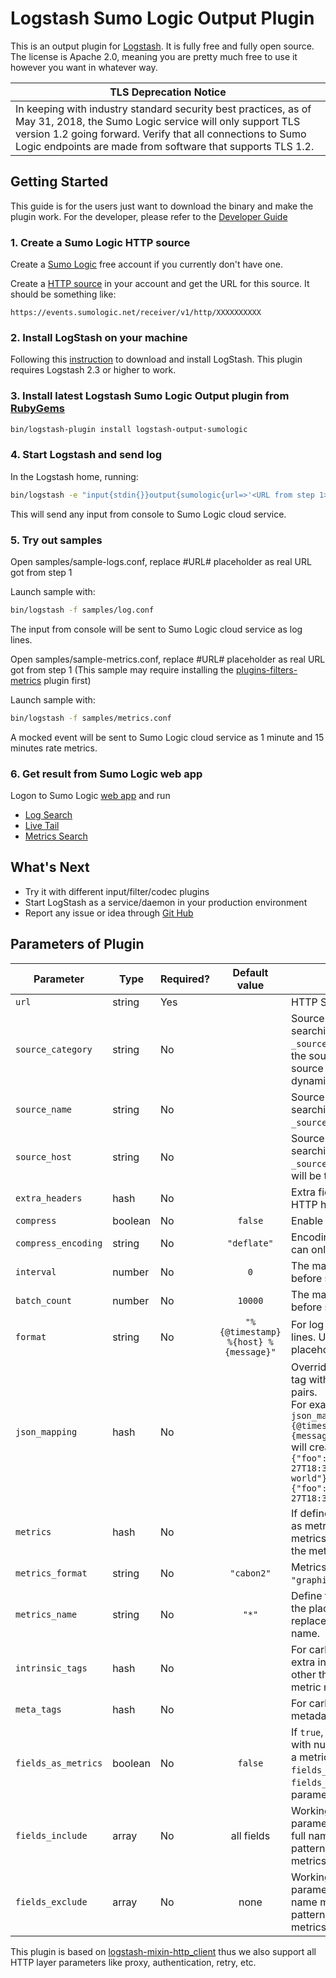 # Logstash Sumo Logic Output Plugin

This is an output plugin for [Logstash](https://github.com/elastic/logstash).
It is fully free and fully open source. The license is Apache 2.0, meaning you are pretty much free to use it however you want in whatever way.

| TLS Deprecation Notice |
| --- |
| In keeping with industry standard security best practices, as of May 31, 2018, the Sumo Logic service will only support TLS version 1.2 going forward. Verify that all connections to Sumo Logic endpoints are made from software that supports TLS 1.2. |

## Getting Started
This guide is for the users just want to download the binary and make the plugin work. For the developer, please refer to the [Developer Guide](DEVELOPER.md)

### 1. Create a Sumo Logic HTTP source
Create a [Sumo Logic](https://www.sumologic.com/) free account if you currently don't have one.

Create a [HTTP source](http://help.sumologic.com/Send_Data/Sources/HTTP_Source) in your account and get the URL for this source. It should be something like:
```
https://events.sumologic.net/receiver/v1/http/XXXXXXXXXX
```

### 2. Install LogStash on your machine
Following this [instruction](https://www.elastic.co/guide/en/logstash/current/getting-started-with-logstash.html) to download and install LogStash. This plugin requires Logstash 2.3 or higher to work.

### 3. Install latest Logstash Sumo Logic Output plugin from [RubyGems](https://rubygems.org/gems/logstash-output-sumologic)
```sh
bin/logstash-plugin install logstash-output-sumologic
```
### 4. Start Logstash and send log
In the Logstash home, running:
```sh
bin/logstash -e "input{stdin{}}output{sumologic{url=>'<URL from step 1>'}}"
```
This will send any input from console to Sumo Logic cloud service.

### 5. Try out samples
Open samples/sample-logs.conf, replace #URL# placeholder as real URL got from step 1

Launch sample with:
```sh
bin/logstash -f samples/log.conf
```
The input from console will be sent to Sumo Logic cloud service as log lines.

Open samples/sample-metrics.conf, replace #URL# placeholder as real URL got from step 1
(This sample may require installing the [plugins-filters-metrics](https://www.elastic.co/guide/en/logstash/current/plugins-filters-metrics.html) plugin first)

Launch sample with:
```sh
bin/logstash -f samples/metrics.conf
```
A mocked event will be sent to Sumo Logic cloud service as 1 minute and 15 minutes rate metrics.

### 6. Get result from Sumo Logic web app
Logon to Sumo Logic [web app](https://service.sumologic.com/) and run 
 - [Log Search](http://help.sumologic.com/Search)
 - [Live Tail](http://help.sumologic.com/Search/Live_Tail)
 - [Metrics Search](https://help.sumologic.com/Metrics)

## What's Next
- Try it with different input/filter/codec plugins
- Start LogStash as a service/daemon in your production environment 
- Report any issue or idea through [Git Hub](https://github.com/SumoLogic/logstash-output-sumologic)

## Parameters of Plugin
| Parameter           | Type    | Required? | Default value | Decription            |
| ------------------- | ------- | --------- | :---------------: | --------------------- |
| `url`               | string  | Yes       |               | HTTP Source URL
| `source_category`   | string  | No        |               | Source category to appear when searching in Sumo Logic by `_sourceCategory`. If not specified, the source category of the HTTP source will be used. Can dynamically set this per event
| `source_name`       | string  | No        |               | Source name to appear when searching in Sumo Logic by `_sourceName`.
| `source_host`       | string  | No        |               | Source host to appear when searching in Sumo Logic by `_sourceHost`. If not specified, it will be the machine host name.
| `extra_headers`     | hash    | No        |               | Extra fields need to be send in HTTP header.
| `compress`          | boolean | No        | `false`       | Enable or disable compression.
| `compress_encoding` | string  | No        | `"deflate"`   | Encoding method of comressing, can only be `"deflate"` or `"gzip"`.
| `interval`          | number  | No        | `0`           | The maximum time for waiting before send in batch, in seconds.
| `batch_count`       | number  | No        | `10000`       | The maximum number of events before send in batch.
| `format`            | string  | No        | `"%{@timestamp} %{host} %{message}"` | For log only, the formatter of log lines. Use `%{@json}` as the placeholder for whole event json.
| `json_mapping`      | hash    | No        |               | Override the structure of `{@json}` tag with the given key value pairs. <br />For example:<br />`json_mapping => { "foo" => "%{@timestamp}" "bar" => "%{message}" }`<br />will create messages as:<br />`{"foo":"2016-07-27T18:37:59.460Z","bar":"hello world"}`<br />`{"foo":"2016-07-27T18:38:01.222Z","bar":"bye!"}`
| `metrics`           | hash    | No        |               | If defined, the event will be sent as metrics. Keys will be the metrics name and values will be the metrics value.
| `metrics_format`    | string  | No        | `"cabon2"`    | Metrics format, can only be `"graphite"` or `"carbon2"`.
| `metrics_name`      | string  | No        | `"*"`         | Define the metric name looking, the placeholder "*" will be replaced with the actual metric name.
| `intrinsic_tags`    | hash    | No        |               | For carbon2 format only, send extra intrinsic key-value pairs other than `metric` (which is the metric name).
| `meta_tags`         | hash    | No        |               | For carbon2 format only, send metadata key-value pairs.
| `fields_as_metrics` | boolean | No        | `false`       | If `true`, all fields in logstash event with number value will be sent as a metrics (with filtering by `fields_include` and `fields_exclude` ; the `metics` parameter is ignored.
| `fields_include`    | array   | No        | all fields    | Working with `fields_as_metrics` parameter, only the fields which full name matching these RegEx pattern(s) will be included in metrics.
| `fields_exclude`    | array   | No        | none          | Working with `fields_as_metrics` parameter, the fields which full name matching these RegEx pattern(s) will be ignored in metrics.

This plugin is based on [logstash-mixin-http_client](https://github.com/logstash-plugins/logstash-mixin-http_client) thus we also support all HTTP layer parameters like proxy, authentication, retry, etc.


